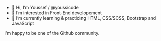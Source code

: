 - 👋 Hi, I’m Youssef / @youssicode
- 👀 I’m interested in Front-End developement
- 🌱 I’m currently learning & practicing HTML, CSS/SCSS, Bootstrap and  JavaScript

I'm happy to be one of the Github community.
